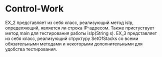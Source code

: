 # Control-Work
EX_2 представляет из себя класс, реализующий метод isIp, определяющий, является ли строка IP-адресом. Также пристуствует метод main 
для тестирования работы isIp(String s).
EX_3 представляет из себя класс, реализующий структуру SetOfStacks со всеми обязательными методами и некоторыми дополнительными 
для удобства тестирования.
